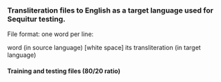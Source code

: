 ### Transliteration files to English as a target language used for Sequitur testing. 

File format: one word per line: 

word (in source language) [white space] its transliteration (in target language)

#### Training and testing files (80/20 ratio)
